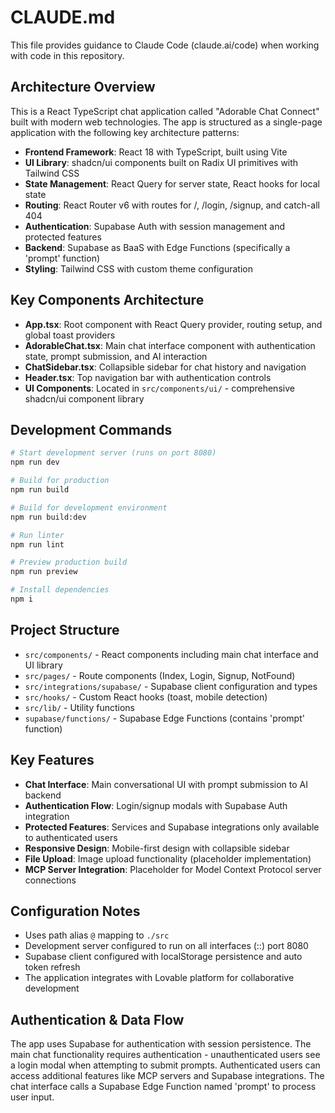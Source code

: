 # CLAUDE.md

This file provides guidance to Claude Code (claude.ai/code) when working with code in this repository.

## Architecture Overview

This is a React TypeScript chat application called "Adorable Chat Connect" built with modern web technologies. The app is structured as a single-page application with the following key architecture patterns:

- **Frontend Framework**: React 18 with TypeScript, built using Vite
- **UI Library**: shadcn/ui components built on Radix UI primitives with Tailwind CSS
- **State Management**: React Query for server state, React hooks for local state
- **Routing**: React Router v6 with routes for /, /login, /signup, and catch-all 404
- **Authentication**: Supabase Auth with session management and protected features
- **Backend**: Supabase as BaaS with Edge Functions (specifically a 'prompt' function)
- **Styling**: Tailwind CSS with custom theme configuration

## Key Components Architecture

- **App.tsx**: Root component with React Query provider, routing setup, and global toast providers
- **AdorableChat.tsx**: Main chat interface component with authentication state, prompt submission, and AI interaction
- **ChatSidebar.tsx**: Collapsible sidebar for chat history and navigation
- **Header.tsx**: Top navigation bar with authentication controls
- **UI Components**: Located in `src/components/ui/` - comprehensive shadcn/ui component library

## Development Commands

```bash
# Start development server (runs on port 8080)
npm run dev

# Build for production
npm run build

# Build for development environment
npm run build:dev

# Run linter
npm run lint

# Preview production build
npm run preview

# Install dependencies
npm i
```

## Project Structure

- `src/components/` - React components including main chat interface and UI library
- `src/pages/` - Route components (Index, Login, Signup, NotFound)
- `src/integrations/supabase/` - Supabase client configuration and types
- `src/hooks/` - Custom React hooks (toast, mobile detection)
- `src/lib/` - Utility functions
- `supabase/functions/` - Supabase Edge Functions (contains 'prompt' function)

## Key Features

- **Chat Interface**: Main conversational UI with prompt submission to AI backend
- **Authentication Flow**: Login/signup modals with Supabase Auth integration
- **Protected Features**: Services and Supabase integrations only available to authenticated users
- **Responsive Design**: Mobile-first design with collapsible sidebar
- **File Upload**: Image upload functionality (placeholder implementation)
- **MCP Server Integration**: Placeholder for Model Context Protocol server connections

## Configuration Notes

- Uses path alias `@` mapping to `./src`
- Development server configured to run on all interfaces (::) port 8080
- Supabase client configured with localStorage persistence and auto token refresh
- The application integrates with Lovable platform for collaborative development

## Authentication & Data Flow

The app uses Supabase for authentication with session persistence. The main chat functionality requires authentication - unauthenticated users see a login modal when attempting to submit prompts. Authenticated users can access additional features like MCP servers and Supabase integrations. The chat interface calls a Supabase Edge Function named 'prompt' to process user input.